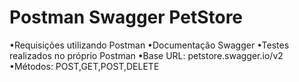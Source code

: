# Postman Swagger PetStore

•Requisições utilizando Postman 
•Documentação Swagger 
•Testes realizados no próprio Postman 
•Base URL: petstore.swagger.io/v2
•Métodos: POST,GET,POST,DELETE
